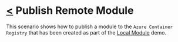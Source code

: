 # [<](./../../README.md) Publish Remote Module

This scenario shows how to publish a module to the `Azure Container Registry` that has been created as part of the [Local Module](./../local-module/local-module.md) demo.
